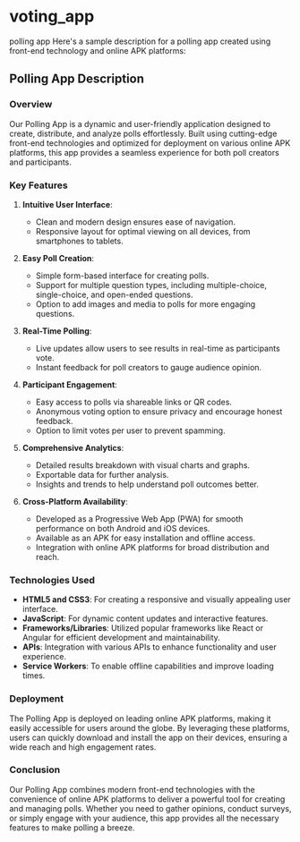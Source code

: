 # voting_app
polling app
Here's a sample description for a polling app created using front-end technology and online APK platforms:

## Polling App Description

### Overview

Our Polling App is a dynamic and user-friendly application designed to create, distribute, and analyze polls effortlessly. Built using cutting-edge front-end technologies and optimized for deployment on various online APK platforms, this app provides a seamless experience for both poll creators and participants.

### Key Features

1. **Intuitive User Interface**:
   - Clean and modern design ensures ease of navigation.
   - Responsive layout for optimal viewing on all devices, from smartphones to tablets.

2. **Easy Poll Creation**:
   - Simple form-based interface for creating polls.
   - Support for multiple question types, including multiple-choice, single-choice, and open-ended questions.
   - Option to add images and media to polls for more engaging questions.

3. **Real-Time Polling**:
   - Live updates allow users to see results in real-time as participants vote.
   - Instant feedback for poll creators to gauge audience opinion.

4. **Participant Engagement**:
   - Easy access to polls via shareable links or QR codes.
   - Anonymous voting option to ensure privacy and encourage honest feedback.
   - Option to limit votes per user to prevent spamming.

5. **Comprehensive Analytics**:
   - Detailed results breakdown with visual charts and graphs.
   - Exportable data for further analysis.
   - Insights and trends to help understand poll outcomes better.

6. **Cross-Platform Availability**:
   - Developed as a Progressive Web App (PWA) for smooth performance on both Android and iOS devices.
   - Available as an APK for easy installation and offline access.
   - Integration with online APK platforms for broad distribution and reach.

### Technologies Used

- **HTML5 and CSS3**: For creating a responsive and visually appealing user interface.
- **JavaScript**: For dynamic content updates and interactive features.
- **Frameworks/Libraries**: Utilized popular frameworks like React or Angular for efficient development and maintainability.
- **APIs**: Integration with various APIs to enhance functionality and user experience.
- **Service Workers**: To enable offline capabilities and improve loading times.

### Deployment

The Polling App is deployed on leading online APK platforms, making it easily accessible for users around the globe. By leveraging these platforms, users can quickly download and install the app on their devices, ensuring a wide reach and high engagement rates.

### Conclusion

Our Polling App combines modern front-end technologies with the convenience of online APK platforms to deliver a powerful tool for creating and managing polls. Whether you need to gather opinions, conduct surveys, or simply engage with your audience, this app provides all the necessary features to make polling a breeze.

